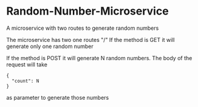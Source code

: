 # Random-Number-Microservice
A microservice with two routes to generate random numbers

The microservice has two one routes "/"
If the method is GET it will generate only one random number

If the method is POST it will generate N random numbers.
The body of the request will take 
``` 
{
  "count": N
}
```
as parameter to generate those numbers

